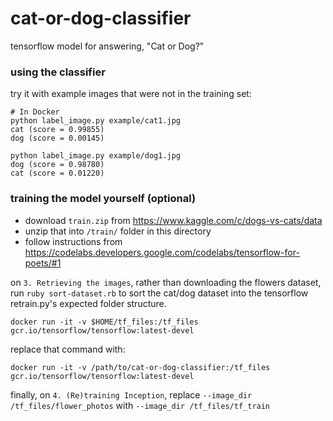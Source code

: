 # cat-or-dog-classifier

tensorflow model for answering, "Cat or Dog?"

### using the classifier

try it with example images that were not in the training set:

```
# In Docker
python label_image.py example/cat1.jpg
cat (score = 0.99855)
dog (score = 0.00145)

python label_image.py example/dog1.jpg
dog (score = 0.98780)
cat (score = 0.01220)
```

### training the model yourself (optional)

- download  `train.zip` from https://www.kaggle.com/c/dogs-vs-cats/data
- unzip that into `/train/` folder in this directory
- follow instructions from https://codelabs.developers.google.com/codelabs/tensorflow-for-poets/#1


on `3. Retrieving the images`, rather than downloading the flowers dataset, run `ruby sort-dataset.rb` to sort the cat/dog dataset into the tensorflow retrain.py's expected folder structure.

```
docker run -it -v $HOME/tf_files:/tf_files  gcr.io/tensorflow/tensorflow:latest-devel
```

replace that command with:

```
docker run -it -v /path/to/cat-or-dog-classifier:/tf_files  gcr.io/tensorflow/tensorflow:latest-devel
```

finally, on `4. (Re)training Inception`, replace `--image_dir /tf_files/flower_photos` with `--image_dir /tf_files/tf_train`
